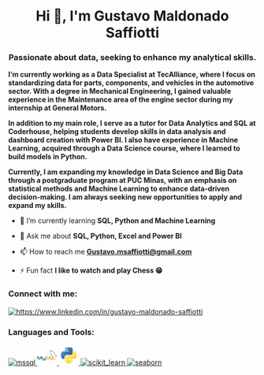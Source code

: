 
<h1 align="center">Hi 👋, I'm Gustavo Maldonado Saffiotti</h1>
<h3 align="center">Passionate about data, seeking to enhance my analytical skills.</h3>

**I’m currently working as a Data Specialist at TecAlliance, where I focus on standardizing data for parts, components, and vehicles in the automotive sector. With a degree in Mechanical Engineering, I gained valuable experience in the Maintenance area of the engine sector during my internship at General Motors.**

**In addition to my main role, I serve as a tutor for Data Analytics and SQL at Coderhouse, helping students develop skills in data analysis and dashboard creation with Power BI. I also have experience in Machine Learning, acquired through a Data Science course, where I learned to build models in Python.**

**Currently, I am expanding my knowledge in Data Science and Big Data through a postgraduate program at PUC Minas, with an emphasis on statistical methods and Machine Learning to enhance data-driven decision-making. I am always seeking new opportunities to apply and expand my skills.**


- 🌱 I’m currently learning **SQL, Python and Machine Learning**

- 💬 Ask me about **SQL, Python, Excel and Power BI**

- 📫 How to reach me **Gustavo.msaffiotti@gmail.com**

- ⚡ Fun fact **I like to watch and play Chess 😁**

<h3 align="left">Connect with me:</h3>
<p align="left">
<a href="https://linkedin.com/in/https://www.linkedin.com/in/gustavo-maldonado-saffiotti" target="blank"><img align="center" src="https://raw.githubusercontent.com/rahuldkjain/github-profile-readme-generator/master/src/images/icons/Social/linked-in-alt.svg" alt="https://www.linkedin.com/in/gustavo-maldonado-saffiotti" height="30" width="40" /></a>
</p>

<h3 align="left">Languages and Tools:</h3>
<p align="left"> <a href="https://www.microsoft.com/en-us/sql-server" target="_blank" rel="noreferrer"> <img src="https://www.svgrepo.com/show/303229/microsoft-sql-server-logo.svg" alt="mssql" width="40" height="40"/> </a> <a href="https://www.mysql.com/" target="_blank" rel="noreferrer"> <img src="https://raw.githubusercontent.com/devicons/devicon/master/icons/mysql/mysql-original-wordmark.svg" alt="mysql" width="40" height="40"/> </a> <a href="https://www.python.org" target="_blank" rel="noreferrer"> <img src="https://raw.githubusercontent.com/devicons/devicon/master/icons/python/python-original.svg" alt="python" width="40" height="40"/> </a> <a href="https://scikit-learn.org/" target="_blank" rel="noreferrer"> <img src="https://upload.wikimedia.org/wikipedia/commons/0/05/Scikit_learn_logo_small.svg" alt="scikit_learn" width="40" height="40"/> </a> <a href="https://seaborn.pydata.org/" target="_blank" rel="noreferrer"> <img src="https://seaborn.pydata.org/_images/logo-mark-lightbg.svg" alt="seaborn" width="40" height="40"/> </a> </p>



<!---

- 👋 Hi, I’m @Gustavo-Saffiotti
- 👀 I’m interested in ...
- 🌱 I’m currently learning ...
- 💞️ I’m looking to collaborate on ...
- 📫 How to reach me ...
- 😄 Pronouns: ...
- ⚡ Fun fact: ...
Gustavo-Saffiotti/Gustavo-Saffiotti is a ✨ special ✨ repository because its `README.md` (this file) appears on your GitHub profile.
You can click the Preview link to take a look at your changes.
--->
